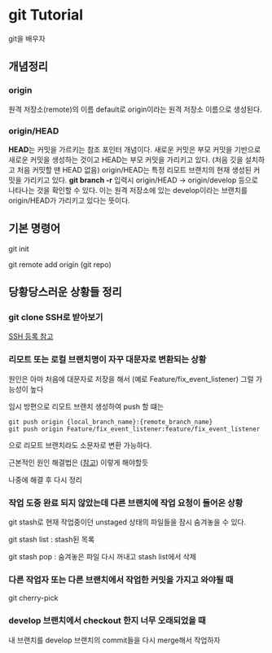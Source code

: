 # git Tutorial
git을 배우자
## 개념정리

### origin
원격 저장소(remote)의 이름 default로 origin이라는 원격 저장소 이름으로 생성된다.
### origin/HEAD
**HEAD**는 커밋을 가르키는 참조 포인터 개념이다. 새로운 커밋은 부모 커밋을 기반으로 새로운 커밋을 생성하는 것이고 HEAD는 부모 커밋을 가리키고 있다. (처음 깃을 설치하고 처음 커밋할 땐 HEAD 없음)
origin/HEAD는 특정 리모트 브랜치의 현재 생성된 커밋을 가리키고 있다.
**git branch -r** 입력시 origin/HEAD -> origin/develop 등으로 나타나는 것을 확인할 수 있다. 이는 원격 저장소에 있는 develop이라는 브랜치를 origin/HEAD가 가리키고 있다는 뜻이다.
## 기본 명령어
git init

git remote add origin (git repo)


## 당황당스러운 상황들 정리
### git clone SSH로 받아보기
[SSH 등록 참고](https://docs.github.com/en/github/authenticating-to-github/connecting-to-github-with-ssh/checking-for-existing-ssh-keys)
### 리모트 또는 로컬 브랜치명이 자꾸 대문자로 변환되는 상황
원인은 아마 처음에 대문자로 저장을 해서 (예로 Feature/fix_event_listener) 그럴 가능성이 높다

임시 방편으로 리모트 브랜치 생성하여 push 할 떄는
```
git push origin {local_branch_name}:{remote_branch_name} 
git push origin Feature/fix_event_listener:feature/fix_event_listener 
```
으로 리모트 브랜치라도 소문자로 변환 가능하다.

근본적인 원인 해결법은 ([참고](https://stackoverflow.com/questions/15371866/why-is-git-capitalizing-my-branch-name-prefix)) 이렇게 해야할듯

나중에 해결 후 다시 정리

### 작업 도중 완료 되지 않았는데 다른 브랜치에 작업 요청이 들어온 상황
git stash로 현재 작업중이던 unstaged 상태의 파일들을 잠시 숨겨놓을 수 있다.

git stash list : stash된 목록

git stash pop : 숨겨놓은 파일 다시 꺼내고 stash list에서 삭제

### 다른 작업자 또는 다른 브랜치에서 작업한 커밋을 가지고 와야될 때
git cherry-pick

### develop 브랜치에서 checkout 한지 너무 오래되었을 때
내 브랜치를 develop 브랜치의 commit들을 다시 merge해서 작업하자
